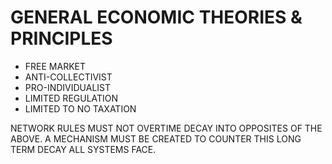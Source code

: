 # GENERAL ECONOMIC THEORIES & PRINCIPLES

- FREE MARKET
- ANTI-COLLECTIVIST
- PRO-INDIVIDUALIST
- LIMITED REGULATION
- LIMITED TO NO TAXATION

NETWORK RULES MUST NOT OVERTIME DECAY INTO OPPOSITES OF THE ABOVE. A MECHANISM MUST BE CREATED TO COUNTER THIS LONG TERM DECAY ALL SYSTEMS FACE.
